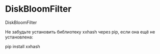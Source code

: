 # DiskBloomFilter
DiskBloomFilter


Не забудьте установить библиотеку xxhash через pip, если она ещё не установлена:

pip install xxhash

